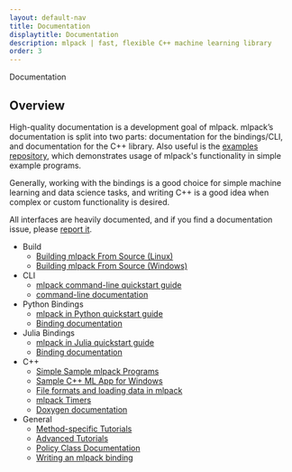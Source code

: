 ```yaml
---
layout: default-nav
title: Documentation
displaytitle: Documentation
description: mlpack | fast, flexible C++ machine learning library
order: 3
---
```

<div class="page-title-header">Documentation</div>

## Overview

High-quality documentation is a development goal of mlpack. mlpack’s
documentation is split into two parts: documentation for the bindings/CLI, and
documentation for the C++ library.  Also useful is the [examples
repository](https://github.com/mlpack/examples/), which demonstrates usage of
mlpack's functionality in simple example programs.

Generally, working with the bindings is a good choice for simple machine
learning and data science tasks, and writing C++ is a good idea when complex or
custom functionality is desired.

All interfaces are heavily documented, and if you find a documentation issue,
please <a
href="https://github.com/mlpack/mlpack/issues/new?assignees=&labels=t%3A+bug+report%2C+c%3A+documentation%2C+s%3A+unanswered&template=1-documentation.md&title=">report
it</a>.

 * Build
	* [Building mlpack From Source (Linux)](doc/mlpack-3.3.2/doxygen/build.html)
	* [Building mlpack From Source (Windows)](doc/mlpack-3.3.2/doxygen/build_windows.html)
 * CLI
	* [mlpack command-line quickstart guide](doc/mlpack-3.3.2/doxygen/cli_quickstart.html)
	* [command-line documentation](doc/mlpack-3.3.2/cli_documentation.html)
 * Python Bindings
	* [mlpack in Python quickstart guide](doc/mlpack-3.3.2/doxygen/python_quickstart.html)
	* [Binding documentation](doc/mlpack-3.3.2/python_documentation.html)	
 * Julia Bindings
	* [mlpack in Julia quickstart guide](doc/mlpack-3.3.2/doxygen/julia_quickstart.html)
	* [Binding documentation](doc/mlpack-3.3.2/julia_documentation.html)	
 * C++
	* [Simple Sample mlpack Programs](doc/mlpack-3.3.2/doxygen/sample.html)
	* [Sample C++ ML App for Windows](doc/mlpack-3.3.2/doxygen/sample_ml_app.html)
	* [File formats and loading data in mlpack](doc/mlpack-3.3.2/doxygen/formatdoc.html)
	* [mlpack Timers](doc/mlpack-3.3.2/doxygen/timer.html)
	* [Doxygen documentation](doc/mlpack-3.3.2/doxygen/index.html)
 * General
	* [Method-specific Tutorials](doc/mlpack-3.3.2/cli_documentation.html#method-specific-tutorials)
	* [Advanced Tutorials](doc/mlpack-3.3.2/cli_documentation.html#advanced-tutorials)
	* [Policy Class Documentation](doc/mlpack-3.3.2/cli_documentation.html#policy-class-documentation)
	* [Writing an mlpack binding](doc/mlpack-3.3.2/doxygen/iodoc.html)
 
 
